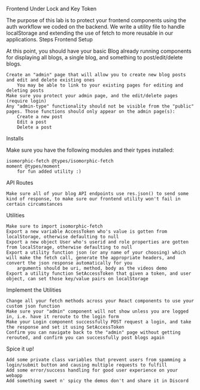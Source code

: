 Frontend Under Lock and Key Token

The purpose of this lab is to protect your frontend components using the auth workflow we coded on the backend. We write a utility file to handle localStorage and extending the use of fetch to more reusable in our applications.
Steps
Frontend Setup

At this point, you should have your basic Blog already running components for displaying all blogs, a single blog, and something to post/edit/delete blogs.

    Create an "admin" page that will allow you to create new blog posts and edit and delete existing ones
        You may be able to link to your existing pages for editing and deleting posts
    Make sure you protect your admin page, and the edit/delete pages (require login)
    Any "admin-type" functionality should not be visible from the "public" pages. Those functions should only appear on the admin page(s):
        Create a new post
        Edit a post
        Delete a post

Installs

Make sure you have the following modules and their types installed:

    isomorphic-fetch @types/isomorphic-fetch
    moment @types/moment
        for fun added utility :)

API Routes

    Make sure all of your blog API endpoints use res.json() to send some kind of response, to make sure our frontend utility won't fail in certain circumstances

Utilities

    Make sure to import isomorphic-fetch
    Export a new variable AccessToken who's value is gotten from localStorage, otherwise defaulting to null
    Export a new object User who's userid and role properties are gotten from localStorage, otherwise defaulting to null
    Export a utility function json (or any name of your choosing) which will make the fetch call, generate the appropriate headers, and convert the json response automatically for you
        arguments should be uri, method, body as the videos demo
    Export a utility function SetAccessToken that given a token, and user object, can set those key/value pairs on localStorage

Implement the Utilities

    Change all your fetch methods across your React components to use your custom json function
    Make sure your "admin" component will not show unless you are logged in, i.e. have it reroute to the login form
    Make your Login component successfully POST request a login, and take the response and set it using SetAccessToken
    Confirm you can navigate back to the "admin" page without getting rerouted, and confirm you can successfully post blogs again

Spice it up!

    Add some private class variables that prevent users from spamming a login/submit button and causing multiple requests to fulfill
    Add some error/success handling for good user experience on your webapp
    Add something sweet n' spicy the demos don't and share it in Discord

